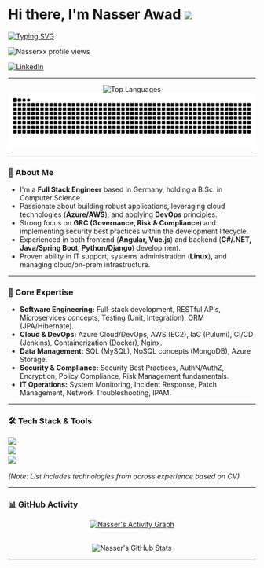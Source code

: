 # Hi there, I'm Nasser Awad <img src="https://media.giphy.com/media/hvRJCLFzcasrR4ia7z/giphy.gif" width="25px">

<!-- Typing Animation -->
<p align="left">
  <a href="https://github.com/DenverCoder1/readme-typing-svg">
    <img src="https://readme-typing-svg.demolab.com?font=Fira+Code&weight=600&size=22&pause=1000&color=36BCF7¢er=false&vCenter=true&random=false&width=435&lines=Full+Stack+Engineer;Cloud+%26+DevOps+Specialist;Security+%26+Compliance+Focused;Building+Scalable+%26+Secure+Systems" alt="Typing SVG" /></a>
</p>

<!-- Profile Views Counter -->
<p align="left">
  <img src="https://komarev.com/ghpvc/?username=Nasserxx&label=Profile%20views&color=0e75b6&style=flat" alt="Nasserxx profile views" />
</p>

<a href="https://www.linkedin.com/in/nasser-awad-0a08b9143/"><img src="https://img.shields.io/badge/LinkedIn-0077B5?style=for-the-badge&logo=linkedin&logoColor=white" alt="LinkedIn"/></a>


---

<p align="center">
  <img src="https://github-readme-stats.vercel.app/api/top-langs/?username=Nasserxx&layout=compact&theme=tokyonight&langs_count=8" alt="Top Languages" />
    <!-- Snake Game -->
  <img src="https://github.com/Nasserxx/Nasserxx/blob/output/github-contribution-grid-snake.svg" alt="Snake Game Animation" />
  <!-- Ensure the snake game file exists in your profile repo at the path above -->
  <!-- Setup Action: https://github.com/marketplace/actions/generate-snake-game-from-github-contribution-grid -->
</p>

---

### 📖 About Me

*   I'm a **Full Stack Engineer** based in Germany, holding a B.Sc. in Computer Science.
*   Passionate about building robust applications, leveraging cloud technologies (**Azure/AWS**), and applying **DevOps** principles.
*   Strong focus on **GRC (Governance, Risk & Compliance)** and implementing security best practices within the development lifecycle.
*   Experienced in both frontend (**Angular, Vue.js**) and backend (**C#/.NET, Java/Spring Boot, Python/Django**) development.
*   Proven ability in IT support, systems administration (**Linux**), and managing cloud/on-prem infrastructure.

---

### 🚀 Core Expertise

*   **Software Engineering:** Full-stack development, RESTful APIs, Microservices concepts, Testing (Unit, Integration), ORM (JPA/Hibernate).
*   **Cloud & DevOps:** Azure Cloud/DevOps, AWS (EC2), IaC (Pulumi), CI/CD (Jenkins), Containerization (Docker), Nginx.
*   **Data Management:** SQL (MySQL), NoSQL concepts (MongoDB), Azure Storage.
*   **Security & Compliance:** Security Best Practices, AuthN/AuthZ, Encryption, Policy Compliance, Risk Management fundamentals.
*   **IT Operations:** System Monitoring, Incident Response, Patch Management, Network Troubleshooting, IPAM.

---

### 🛠️ Tech Stack & Tools

<p align="left">
  <a href="https://skillicons.dev">
    <img src="https://skillicons.dev/icons?i=cs,dotnet,java,python,spring,django,angular,vue,react,js,ts,html,css,bootstrap&perline=7" />
    <br/>
    <img src="https://skillicons.dev/icons?i=azure,aws,docker,kubernetes,nginx,jenkins,pulumi,linux,mysql,mongodb&perline=7" />
    <br/>
    <img src="https://skillicons.dev/icons?i=git,jira,bash,unity,qt,r,cpp&perline=7" />
  </a>
</p>

*(Note: List includes technologies from across experience based on CV)*

---

### 📊 GitHub Activity

<p align="center">
    <!-- Activity Graph -->
  <a href="https://github.com/ashutosh00710/github-readme-activity-graph">
      <img alt="Nasser's Activity Graph" src="https://github-readme-activity-graph.vercel.app/graph?username=Nasserxx&bg_color=1a1b27&color=70a5fd&line=36BCF7&point=FFFFFF&area=true&hide_border=true" />
  </a>
  <br/><br/>
</p>

<p align="center">
  <img src="https://github-readme-stats.vercel.app/api?username=Nasserxx&show_icons=true&theme=tokyonight&rank_icon=github&include_all_commits=true&count_private=true" alt="Nasser's GitHub Stats" />
  <br/>
  </p>

---
